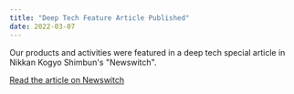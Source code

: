 ```yaml
---
title: "Deep Tech Feature Article Published"
date: 2022-03-07
---
```


Our products and activities were featured in a deep tech special article in Nikkan Kogyo Shimbun's "Newswitch".

[Read the article on Newswitch](https://newswitch.jp/p/31131)